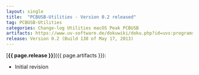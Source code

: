 ```yaml
---
layout: single
title:  "PCBUSB-Utilities - Version 0.2 released"
tag: PCBUSB-Utilities
categories: Change-log Utilities macOS Peak PCBUSB
artifacts: https://www.uv-software.de/dokuwiki/doku.php?id=uvs:programs:can_moni_mac
release: Version 0.2 (Build 138 of May 17, 2013)
---
```

[**{{ page.release }}**]({{ page.artifacts }}):

- Initial revision
